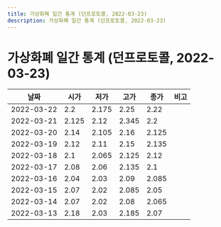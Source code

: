 ```yaml
---
title: 가상화폐 일간 통계 (던프로토콜, 2022-03-23)
description: 가상화폐 일간 통계 (던프로토콜, 2022-03-23)
---
```



가상화폐 일간 통계 (던프로토콜, 2022-03-23)
===

|날짜|시가|저가|고가|종가|비고|
|--|--|--|--|--|--|
|2022-03-22|2.2|2.175|2.25|2.22|    |
|2022-03-21|2.125|2.12|2.345|2.2|    |
|2022-03-20|2.14|2.105|2.16|2.125|    |
|2022-03-19|2.12|2.11|2.15|2.135|    |
|2022-03-18|2.1|2.065|2.125|2.12|    |
|2022-03-17|2.08|2.06|2.135|2.1|    |
|2022-03-16|2.04|2.03|2.09|2.085|    |
|2022-03-15|2.07|2.02|2.085|2.05|    |
|2022-03-14|2.07|2.02|2.08|2.065|    |
|2022-03-13|2.18|2.03|2.185|2.07|    |

